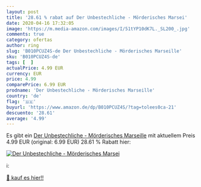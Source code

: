 ```yaml
---
layout: post
title: '28.61 % rabat auf Der Unbestechliche - Mörderisches Marsei'
date: 2020-04-16 17:32:05
image: 'https://m.media-amazon.com/images/I/51tYP10dK7L._SL200_.jpg'
comments: true
category: ofertas
author: ring
slug: 'B010PCUZ4S-de Der Unbestechliche - Mörderisches Marseille'
sku: 'B010PCUZ4S-de'
tags: [  ]
actualPrice: 4.99 EUR
currency: EUR
price: 4.99
comparePrice: 6.99 EUR
prodname: 'Der Unbestechliche - Mörderisches Marseille'
country: 'de'
flag: '🇩🇪'
buyurl: 'https://www.amazon.de/dp/B010PCUZ4S/?tag=tolees0ca-21'
descuento: '28.61'
average: '4.99'
---
```


Es gibt ein [Der Unbestechliche - Mörderisches Marseille](https://www.amazon.de/dp/B010PCUZ4S/?tag=tolees0ca-21) mit aktuellem Preis 4.99 EUR (original: 6.99 EUR) 28.61 % Rabatt hier:

[![Der Unbestechliche - Mörderisches Marsei](https://m.media-amazon.com/images/I/51tYP10dK7L._SL200_.jpg)](https://www.amazon.de/dp/B010PCUZ4S/?tag=tolees0ca-21)

ℹ️:


[🛒 kauf es hier!!](https://www.amazon.de/dp/B010PCUZ4S/?tag=tolees0ca-21)
